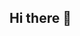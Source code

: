 ## Hi there 👋

<!--
**ehddjs1128/ehddjs1128** is a ✨ _special_ ✨ repository because its `README.md` (this file) appears on your GitHub profile.

Here are some ideas to get you started:

- 🔭 I’m currently working on ...
- 🌱 I’m currently learning ...
- 👯 I’m looking to collaborate on ...
- 🤔 I’m looking for help with ...
- 💬 Ask me about ...
- 📫 How to reach me: contact ehddjs1128@gmail.com!
- ⚽ Playing something ...
- 🌙 On break ... 
-->
